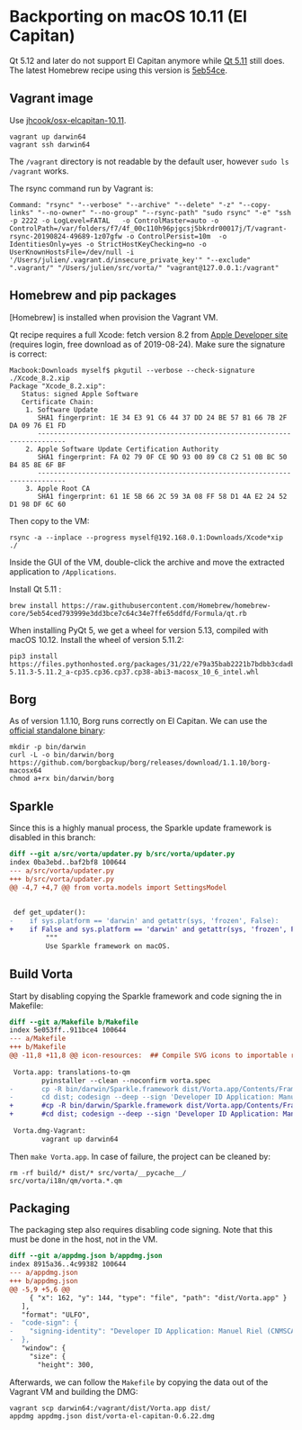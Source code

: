 # Backporting on macOS 10.11 (El Capitan)

Qt 5.12 and later do not support El Capitan anymore while [Qt 5.11](https://doc.qt.io/archives/qt-5.11/supported-platforms.html) still does. The latest Homebrew recipe using this version is [5eb54ce](https://github.com/Homebrew/homebrew-core/blob/5eb54ced793999e3dd3bce7c64c34e7ffe65ddfd/Formula/qt.rb).

## Vagrant image

Use [jhcook/osx-elcapitan-10.11](https://app.vagrantup.com/jhcook/boxes/osx-elcapitan-10.11/versions/10.11.6).

```shell
vagrant up darwin64
vagrant ssh darwin64
```

The `/vagrant` directory is not readable by the default user, however `sudo ls /vagrant` works.

The rsync command run by Vagrant is:

```
Command: "rsync" "--verbose" "--archive" "--delete" "-z" "--copy-links" "--no-owner" "--no-group" "--rsync-path" "sudo rsync" "-e" "ssh -p 2222 -o LogLevel=FATAL   -o ControlMaster=auto -o ControlPath=/var/folders/f7/4f_00c110h96pjgcsj5bkrdr00017j/T/vagrant-rsync-20190824-49689-1z07gfw -o ControlPersist=10m  -o IdentitiesOnly=yes -o StrictHostKeyChecking=no -o UserKnownHostsFile=/dev/null -i '/Users/julien/.vagrant.d/insecure_private_key'" "--exclude" ".vagrant/" "/Users/julien/src/vorta/" "vagrant@127.0.0.1:/vagrant"
```

## Homebrew and pip packages

[Homebrew] is installed when provision the Vagrant VM.

Qt recipe requires a full Xcode: fetch version 8.2 from [Apple Developer site](https://developer.apple.com/download/more/) (requires login, free download as of 2019-08-24). Make sure the signature is correct:

```
Macbook:Downloads myself$ pkgutil --verbose --check-signature ./Xcode_8.2.xip 
Package "Xcode_8.2.xip":
   Status: signed Apple Software
   Certificate Chain:
    1. Software Update
       SHA1 fingerprint: 1E 34 E3 91 C6 44 37 DD 24 BE 57 B1 66 7B 2F DA 09 76 E1 FD
       -----------------------------------------------------------------------------
    2. Apple Software Update Certification Authority
       SHA1 fingerprint: FA 02 79 0F CE 9D 93 00 89 C8 C2 51 0B BC 50 B4 85 8E 6F BF
       -----------------------------------------------------------------------------
    3. Apple Root CA
       SHA1 fingerprint: 61 1E 5B 66 2C 59 3A 08 FF 58 D1 4A E2 24 52 D1 98 DF 6C 60
```

Then copy to the VM:
```
rsync -a --inplace --progress myself@192.168.0.1:Downloads/Xcode*xip ./
```

Inside the GUI of the VM, double-click the archive and move the extracted application to `/Applications`.

Install Qt 5.11 :
```shell
brew install https://raw.githubusercontent.com/Homebrew/homebrew-core/5eb54ced793999e3dd3bce7c64c34e7ffe65ddfd/Formula/qt.rb
```

When installing PyQt 5, we get a wheel for version 5.13, compiled with macOS 10.12. Install the wheel of version 5.11.2:

```shell
pip3 install https://files.pythonhosted.org/packages/31/22/e79a35bab2221b7bdbb3cdadb25bc9b492080b7529eec5fcbfd3f2d57606/PyQt5-5.11.3-5.11.2_a-cp35.cp36.cp37.cp38-abi3-macosx_10_6_intel.whl
```

## Borg

As of version 1.1.10, Borg runs correctly on El Capitan. We can use the [official standalone binary](https://borgbackup.readthedocs.io/en/stable/installation.html#standalone-binary):

```shell
mkdir -p bin/darwin
curl -L -o bin/darwin/borg https://github.com/borgbackup/borg/releases/download/1.1.10/borg-macosx64
chmod a+rx bin/darwin/borg
```

## Sparkle

Since this is a highly manual process, the Sparkle update framework is disabled in this branch:

```patch
diff --git a/src/vorta/updater.py b/src/vorta/updater.py
index 0ba3ebd..baf2bf8 100644
--- a/src/vorta/updater.py
+++ b/src/vorta/updater.py
@@ -4,7 +4,7 @@ from vorta.models import SettingsModel
 
 
 def get_updater():
-    if sys.platform == 'darwin' and getattr(sys, 'frozen', False):
+    if False and sys.platform == 'darwin' and getattr(sys, 'frozen', False):
         """
         Use Sparkle framework on macOS.
```

## Build Vorta

Start by disabling copying the Sparkle framework and code signing the in Makefile:

```patch
diff --git a/Makefile b/Makefile
index 5e053ff..911bce4 100644
--- a/Makefile
+++ b/Makefile
@@ -11,8 +11,8 @@ icon-resources:  ## Compile SVG icons to importable resource files.
 
 Vorta.app: translations-to-qm
        pyinstaller --clean --noconfirm vorta.spec
-       cp -R bin/darwin/Sparkle.framework dist/Vorta.app/Contents/Frameworks/
-       cd dist; codesign --deep --sign 'Developer ID Application: Manuel Riel (CNMSCAXT48)' Vorta.app
+       #cp -R bin/darwin/Sparkle.framework dist/Vorta.app/Contents/Frameworks/
+       #cd dist; codesign --deep --sign 'Developer ID Application: Manuel Riel (CNMSCAXT48)' Vorta.app
 
 Vorta.dmg-Vagrant:
        vagrant up darwin64
```

Then `make Vorta.app`. In case of failure, the project can be cleaned by:

```shell
rm -rf build/* dist/* src/vorta/__pycache__/ src/vorta/i18n/qm/vorta.*.qm
```

## Packaging

The packaging step also requires disabling code signing. Note that this must be done in the host, not in the VM.

```patch
diff --git a/appdmg.json b/appdmg.json
index 8915a36..4c99382 100644
--- a/appdmg.json
+++ b/appdmg.json
@@ -5,9 +5,6 @@
     { "x": 162, "y": 144, "type": "file", "path": "dist/Vorta.app" }
   ],
   "format": "ULFO",
-  "code-sign": {
-    "signing-identity": "Developer ID Application: Manuel Riel (CNMSCAXT48)"
-  },
   "window": {
     "size": {
       "height": 300,
```

Afterwards, we can follow the `Makefile` by copying the data out of the Vagrant VM and building the DMG:

```shell
vagrant scp darwin64:/vagrant/dist/Vorta.app dist/
appdmg appdmg.json dist/vorta-el-capitan-0.6.22.dmg
```
